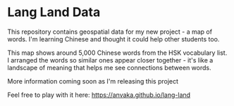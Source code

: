 # Lang Land Data

This repository contains geospatial data for my new project - a map of words. I'm learning Chinese and thought it could help other students too.

This map shows around 5,000 Chinese words from the HSK vocabulary list. I arranged the words so similar ones appear closer together - it's like a landscape of meaning that helps me see connections between words.

More information coming soon as I'm releasing this project

Feel free to play with it here: https://anvaka.github.io/lang-land
